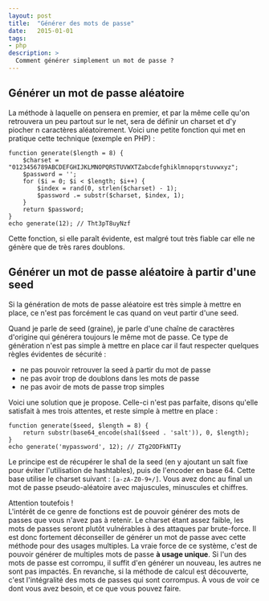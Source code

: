 ```yaml
---
layout: post
title:  "Générer des mots de passe"
date:   2015-01-01
tags:
- php 
description: >
  Comment générer simplement un mot de passe ?
--- 
```


## Générer un mot de passe aléatoire

La méthode à laquelle on pensera en premier, et par la même celle qu'on retrouvera un peu partout sur le net, sera de définir un charset et d'y piocher n caractères aléatoirement. Voici une petite fonction qui met en pratique cette technique (exemple en PHP) :

	function generate($length = 8) {
		$charset = "0123456789ABCDEFGHIJKLMNOPQRSTUVWXTZabcdefghiklmnopqrstuvwxyz";
		$password = '';
		for ($i = 0; $i < $length; $i++) {
			$index = rand(0, strlen($charset) - 1); 
			$password .= substr($charset, $index, 1); 
		}
		return $password;
	}
	echo generate(12); // Tht3pT8uyNzf 

Cette fonction, si elle paraît évidente, est malgré tout très fiable car elle ne génère que de très rares doublons. 

## Générer un mot de passe aléatoire à partir d'une seed

Si la génération de mots de passe aléatoire est très simple à mettre en place, ce n'est pas forcément le cas quand on veut partir d'une seed. 

Quand je parle de seed (graine), je parle d'une chaîne de caractères d'origine qui générera toujours le même mot de passe. Ce type de génération n'est pas simple à mettre en place car il faut respecter quelques règles évidentes de sécurité :

- ne pas pouvoir retrouver la seed à partir du mot de passe
- ne pas avoir trop de doublons dans les mots de passe
- ne pas avoir de mots de passe trop simples

Voici une solution que je propose. Celle-ci n'est pas parfaite, disons qu'elle satisfait à mes trois attentes, et reste simple à mettre en place :

	function generate($seed, $length = 8) {
		return substr(base64_encode(sha1($seed . 'salt')), 0, $length);
	}
	echo generate('mypassword', 12); // ZTg2ODFkNTIy 

Le principe est de récupérer le sha1 de la seed (en y ajoutant un salt fixe pour éviter l'utilisation de hashtables), puis de l'encoder en base 64. Cette base utilise le charset suivant : `[a-zA-Z0-9+/]`. Vous avez donc au final un mot de passe pseudo-aléatoire avec majuscules, minuscules et chiffres. 

Attention toutefois !  
L'intérêt de ce genre de fonctions est de pouvoir générer des mots de passes que vous n'avez pas à retenir. Le charset étant assez faible, les mots de passes seront plutôt vulnérables à des attaques par brute-force. Il est donc fortement déconseiller de générer un mot de passe avec cette méthode pour des usages multiples. La vraie force de ce système, c'est de pouvoir générer de multiples mots de passe **à usage unique**. Si l'un des mots de passe est corrompu, il suffit d'en générer un nouveau, les autres ne sont pas impactés. En revanche, si la méthode de calcul est découverte, c'est l'intégralité des mots de passes qui sont corrompus. À vous de voir ce dont vous avez besoin, et ce que vous pouvez faire.
